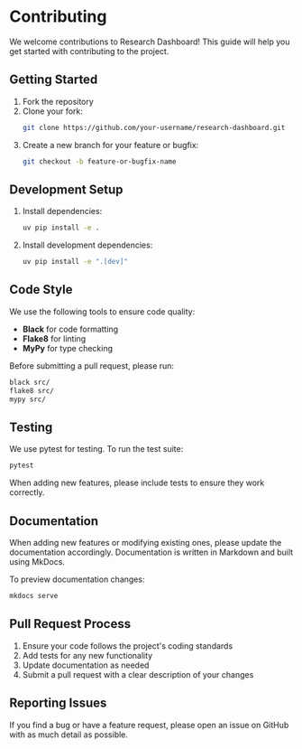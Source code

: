 # Contributing

We welcome contributions to Research Dashboard! This guide will help you get started with contributing to the project.

## Getting Started

1. Fork the repository
2. Clone your fork:
   ```bash
   git clone https://github.com/your-username/research-dashboard.git
   ```
3. Create a new branch for your feature or bugfix:
   ```bash
   git checkout -b feature-or-bugfix-name
   ```

## Development Setup

1. Install dependencies:
   ```bash
   uv pip install -e .
   ```

2. Install development dependencies:
   ```bash
   uv pip install -e ".[dev]"
   ```

## Code Style

We use the following tools to ensure code quality:

- **Black** for code formatting
- **Flake8** for linting
- **MyPy** for type checking

Before submitting a pull request, please run:

```bash
black src/
flake8 src/
mypy src/
```

## Testing

We use pytest for testing. To run the test suite:

```bash
pytest
```

When adding new features, please include tests to ensure they work correctly.

## Documentation

When adding new features or modifying existing ones, please update the documentation accordingly. Documentation is written in Markdown and built using MkDocs.

To preview documentation changes:

```bash
mkdocs serve
```

## Pull Request Process

1. Ensure your code follows the project's coding standards
2. Add tests for any new functionality
3. Update documentation as needed
4. Submit a pull request with a clear description of your changes

## Reporting Issues

If you find a bug or have a feature request, please open an issue on GitHub with as much detail as possible.